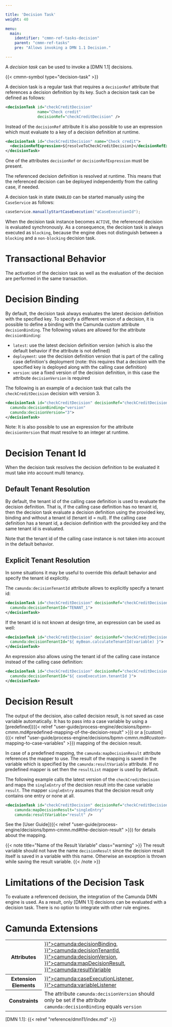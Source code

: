 ```yaml
---

title: 'Decision Task'
weight: 40

menu:
  main:
    identifier: "cmmn-ref-tasks-decision"
    parent: "cmmn-ref-tasks"
    pre: "Allows invoking a DMN 1.1 Decision."

---
```


A *decision task* can be used to invoke a [DMN 1.1] decisions.

{{< cmmn-symbol type="decision-task" >}}

A decision task is a regular task that requires a `decisionRef` attribute that references a
decision definition by its key. Such a decision task can be defined as follows:

```xml
<decisionTask id="checkCreditDecision"
              name="Check credit"
              decisionRef="checkCreditDecision" />
```
Instead of the `decisionRef` attribute it is also possible to use an expression which must evaluate
to a key of a decision definition at runtime.

```xml
<decisionTask id="checkCreditDecision" name="Check credit">
  <decisionRefExpression>${resolveToCheckCreditDecision}</decisionRefExpression>
</decisionTask>
```

One of the attributes `decisionRef` or `decisionRefExpression` must be present.

The referenced decision definition is resolved at runtime. This means that the referenced decision can be deployed independently from the calling case, if needed.

A decision task in state `ENABLED` can be started manually using the `CaseService` as follows:

```java
caseService.manuallyStartCaseExecution("aCaseExecutionId");
```

When the decision task instance becomes `ACTIVE`, the referenced decision is evaluated synchronously. As a consequence, the decision task is always executed as `blocking`, because the engine does not distinguish between a `blocking` and a `non-blocking` decision task.


# Transactional Behavior

The activation of the decision task as well as the evaluation of the decision are performed in the same transaction.


# Decision Binding

By default, the decision task always evaluates the latest decision definition with the specified key. To specify a different version of a decision, it is possible to define a binding with the Camunda custom attribute `decisionBinding`. The following values are allowed for the attribute `decisionBinding`:

* `latest`: use the latest decision definition version (which is also the default behavior if the attribute is not defined)
* `deployment`: use the decision definition version that is part of the calling case definition's deployment (note: this requires that a decision with the specified key is deployed along with the calling case definition)
* `version`: use a fixed version of the decision definition, in this case the attribute `decisionVersion` is required

The following is an example of a decision task that calls the `checkCreditDecision` decision with version 3.


```xml
<decisionTask id="checkCreditDecision" decisionRef="checkCreditDecision"
  camunda:decisionBinding="version"
  camunda:decisionVersion="3">
</decisionTask>
```

Note: It is also possible to use an expression for the attribute `decisionVersion` that must resolve to an integer at runtime.

# Decision Tenant Id

When the decision task resolves the decision definition to be evaluated it must take into account multi tenancy.

## Default Tenant Resolution
By default, the tenant id of the calling case definition is used to evaluate the decision definition.
That is, if the calling case definition has no tenant id, then the decision task evaluate a decision definition using the provided key, binding and without a tenant id (tenant id = null).
If the calling case definition has a tenant id, a decision definition with the provided key and the same tenant id is evaluated.

Note that the tenant id of the calling case instance is not taken into account in the default behavior.

## Explicit Tenant Resolution

In some situations it may be useful to override this default behavior and specify the tenant id explicitly.

The `camunda:decisionTenantId` attribute allows to explicitly specify a tenant id:

```xml
<decisionTask id="checkCreditDecision" decisionRef="checkCreditDecision"
  camunda:decisionTenantId="TENANT_1">
</decisionTask>
```

If the tenant id is not known at design time, an expression can be used as well:

```xml
<decisionTask id="checkCreditDecision" decisionRef="checkCreditDecision"
  camunda:decisionTenantId="${ myBean.calculateTenantId(variable) }">
</decisionTask>
```

An expression also allows using the tenant id of the calling case instance instead of the calling case definition:

```xml
<decisionTask id="checkCreditDecision" decisionRef="checkCreditDecision"
  camunda:decisionTenantId="${ caseExecution.tenantId }">
</decisionTask>
```

# Decision Result

The output of the decision, also called decision result, is not saved as case variable automatically. It has to pass into a case variable by using a [predefined]({{< relref "user-guide/process-engine/decisions/bpmn-cmmn.md#predefined-mapping-of-the-decision-result" >}}) or a [custom]({{< relref "user-guide/process-engine/decisions/bpmn-cmmn.md#custom-mapping-to-case-variables" >}}) mapping of the decision result.

In case of a predefined mapping, the `camunda:mapDecisionResult` attribute references the mapper to use. The result of the mapping is saved in the variable which is specified by the `camunda:resultVariable` attribute. If no predefined mapper is set then the `resultList` mapper is used by default.

The following example calls the latest version of the `checkCreditDecision` and
maps the `singleEntry` of the decision result into the case variable `result`.
The mapper `singleEntry` assumes that the decision result only contains one
entry or none at all.

```xml
<decisionTask id="checkCreditDecision" decisionRef="checkCreditDecision"
    camunda:mapDecisionResult="singleEntry"
    camunda:resultVariable="result" />
```

See the [User Guide]({{< relref "user-guide/process-engine/decisions/bpmn-cmmn.md#the-decision-result" >}}) for details about the mapping.

{{< note title="Name of the Result Variable" class="warning" >}}
The result variable should not have the name `decisionResult` since the decision result itself is saved in a variable with this name. Otherwise an exception is thrown while saving the result variable.
{{< /note >}}


# Limitations of the Decision Task

To evaluate a referenced decision, the integration of the Camunda DMN engine is used. As a result, only [DMN 1.1] decisions can be evaluated with a decision task. There is no option to integrate with other rule engines.


# Camunda Extensions

<table class="table table-striped">
  <tr>
    <th>Attributes</th>
    <td>
      <a href="{{< relref "reference/cmmn11/custom-extensions/camunda-attributes.md#decisionbinding" >}}">camunda:decisionBinding</a>,
            <a href="{{< relref "reference/cmmn11/custom-extensions/camunda-attributes.md#decisiontenantid" >}}">camunda:decisionTenantId</a>,
      <a href="{{< relref "reference/cmmn11/custom-extensions/camunda-attributes.md#decisionversion" >}}">camunda:decisionVersion</a>,
      <a href="{{< relref "reference/cmmn11/custom-extensions/camunda-attributes.md#mapdecisionresult" >}}">camunda:mapDecisionResult</a>,
      <a href="{{< relref "reference/cmmn11/custom-extensions/camunda-attributes.md#resultvariable" >}}">camunda:resultVariable</a>
    </td>
  </tr>
  <tr>
    <th>Extension Elements</th>
    <td>
      <a href="{{< relref "reference/cmmn11/custom-extensions/camunda-elements.md#caseexecutionlistener" >}}">camunda:caseExecutionListener</a>,
      <a href="{{< relref "reference/cmmn11/custom-extensions/camunda-elements.md#variablelistener" >}}">camunda:variableListener</a>
    </td>
  </tr>
  <tr>
    <th>Constraints</th>
    <td>
      The attribute <code>camunda:decisionVersion</code> should only be set if
      the attribute <code>camunda:decisionBinding</code> equals <code>version</code>
    </td>
  </tr>
</table>

[DMN 1.1]: {{< relref "reference/dmn11/index.md" >}}
